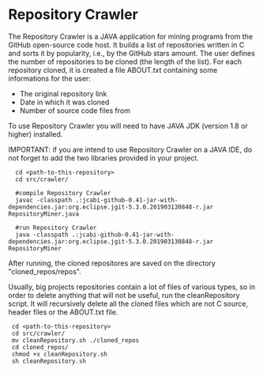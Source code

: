 # Repository Crawler

The Repository Crawler is a JAVA application for mining programs from the GitHub open-source code host.
It builds a list of repositories written in C and sorts it by popularity, i.e.,
by the GitHub stars amount. The user defines the number of repositories to be cloned (the length of the list).
For each repository cloned, it is created a file ABOUT.txt containing some informations for the user:

- The original repository link
- Date in which it was cloned
- Number of source code files from 

To use Repository Crawler you will need to have JAVA JDK (version 1.8 or higher) installed. 

IMPORTANT: if you are intend to use Repository Crawler on a JAVA IDE, do not forget to add the two libraries provided in
your project.

```
  cd <path-to-this-repository>
  cd src/crawler/
  
  #compile Repository Crawler
  javac -classpath .:jcabi-github-0.41-jar-with-dependencies.jar:org.eclipse.jgit-5.3.0.201903130848-r.jar RepositoryMiner.java
  
  #run Repository Crawler
  java -classpath .:jcabi-github-0.41-jar-with-dependencies.jar:org.eclipse.jgit-5.3.0.201903130848-r.jar RepositoryMiner
```

After running, the cloned repositores are saved on the directory "cloned_repos/repos".

Usually, big projects repositories contain a lot of files of various types, so in order to delete anything that will not be 
useful, run the cleanRepository script. It will recursively delete all the cloned files which are not C source, header
files or the ABOUT.txt file. 

```
 cd <path-to-this-repository>
 cd src/crawler/
 mv cleanRepository.sh ./cloned_repos
 cd cloned_repos/
 chmod +x cleanRepository.sh
 sh cleanRepository.sh
 
 ```